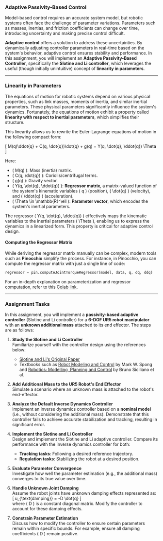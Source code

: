 ### Adaptive Passivity-Based Control

Model-based control requires an accurate system model, but robotic systems often face the challenge of parameter variations. Parameters such as masses, inertias, and friction coefficients can change over time, introducing uncertainty and making precise control difficult.

**Adaptive control** offers a solution to address these uncertainties. By dynamically adjusting controller parameters in real-time based on the system's behavior, adaptive control ensures stability and performance. In this assignment, you will implement an **Adaptive Passivity-Based Controller**, specifically the **Slotine and Li controller**, which leverages the useful (though initially unintuitive) concept of **linearity in parameters**.

---

### Linearity in Parameters

The equations of motion for robotic systems depend on various physical properties, such as link masses, moments of inertia, and similar inertial parameters. These physical parameters significantly influence the system's dynamics. Fortunately, the equations of motion exhibit a property called **linearity with respect to inertial parameters**, which simplifies their structure. 

This linearity allows us to rewrite the Euler-Lagrange equations of motion in the following compact form:

\[
M(q)\ddot{q} + C(q, \dot{q})\dot{q} + g(q) = Y(q, \dot{q}, \ddot{q}) \Theta
\]

Here:  
- \( M(q) \): Mass (inertia) matrix.  
- \( C(q, \dot{q}) \): Coriolis/centrifugal terms.  
- \( g(q) \): Gravity vector.  
- \( Y(q, \dot{q}, \ddot{q}) \): **Regressor matrix**, a matrix-valued function of the system's kinematic variables \( q \) (position), \( \dot{q} \) (velocity), and \( \ddot{q} \) (acceleration).  
- \( \Theta \in \mathbb{R}^\ell \): **Parameter vector**, which encodes the system's inertial parameters.

The regressor \( Y(q, \dot{q}, \ddot{q}) \) effectively maps the kinematic variables to the inertial parameters \( \Theta \), enabling us to express the dynamics in a linearized form. This property is critical for adaptive control design.

#### Computing the Regressor Matrix

While deriving the regressor matrix manually can be complex, modern tools such as **Pinocchio** simplify the process. For instance, in Pinocchio, you can compute the regressor matrix with just a single line of code:

```python
regressor = pin.computeJointTorqueRegressor(model, data, q, dq, ddq)
```

For an in-depth explanation on parameterization and regressor computation, refer to this [Colab link](https://colab.research.google.com/drive/1xFte2FT0nQ0ePs02BoOx4CmLLw5U-OUZ#scrollTo=MJEQtlpX0-Ya).

---

### Assignment Tasks

In this assignment, you will implement a **passivity-based adaptive controller** (Slotine and Li controller) for a **6-DOF UR5 robot manipulator** with an **unknown additional mass** attached to its end effector. The steps are as follows:

1. **Study the Slotine and Li Controller**  
   Familiarize yourself with the controller design using the references below:  
   - [Slotine and Li's Original Paper](https://journals.sagepub.com/doi/abs/10.1177/027836498700600303)  
   - Textbooks such as [Robot Modeling and Control](https://www.amazon.com/Robot-Modeling-Control-Mark-Spong/dp/0471649902) by Mark W. Spong and [Robotics: Modelling, Planning and Control](https://link.springer.com/book/10.1007/978-1-84628-642-1) by Bruno Siciliano et al.

2. **Add Additional Mass to the UR5 Robot's End Effector**  
   Simulate a scenario where an unknown mass is attached to the robot's end-effector.

3. **Analyze the Default Inverse Dynamics Controller**  
   Implement an inverse dynamics controller based on a **nominal model** (i.e., without considering the additional mass). Demonstrate that this controller fails to achieve accurate stabilization and tracking, resulting in significant error.

4. **Implement the Slotine and Li Controller**  
   Design and implement the Slotine and Li adaptive controller. Compare its performance with the inverse dynamics controller for both:  
   - **Tracking tasks**: Following a desired reference trajectory.  
   - **Regulation tasks**: Stabilizing the robot at a desired position.

5. **Evaluate Parameter Convergence**  
   Investigate how well the parameter estimation (e.g., the additional mass) converges to its true value over time.

6. **Handle Unknown Joint Damping**  
   Assume the robot joints have unknown damping effects represented as:  
   \[
   u_{\text{damping}} = -D \dot{q}
   \]  
   where \( D \) is a constant diagonal matrix. Modify the controller to account for these damping effects.

7. **Constrain Parameter Estimation**  
   Discuss how to modify the controller to ensure certain parameters remain within specific bounds. For example, ensure all damping coefficients \( D \) remain positive.
<!-- 
---

### Implementation Notes

- **Pinocchio Framework**: Use Pinocchio to compute the regressor matrix efficiently. Refer to the official documentation [here](https://github.com/stack-of-tasks/pinocchio).  
- **Mujoco Simulation**: To implement the controller, leverage the [Mujoco template](https://github.com/simeon-ned/forc/blob/master/hw/mujoco_template/01_joint_space.py) as a starting point for your simulation. -->
<!-- 
---

### References

- **Slotine and Li Controller**: [Slotine and Li’s Original Paper](https://journals.sagepub.com/doi/abs/10.1177/027836498700600303)  
- **Textbooks**:  
  - [Robot Modeling and Control](https://www.amazon.com/Robot-Modeling-Control-Mark-Spong/dp/0471649902) by Mark W. Spong.  
  - [Robotics: Modelling, Planning and Control](https://link.springer.com/book/10.1007/978-1-84628-642-1) by Bruno Siciliano et al.  
- **Pinocchio Framework**: [Pinocchio GitHub Repository](https://github.com/stack-of-tasks/pinocchio).  
- **Mujoco Template**: [Mujoco Joint Space Template](https://github.com/simeon-ned/forc/blob/master/hw/mujoco_template/01_joint_space.py).  
- **Parameterization**: [Colab Link](https://colab.research.google.com/drive/1xFte2FT0nQ0ePs02BoOx4CmLLw5U-OUZ#scrollTo=MJEQtlpX0-Ya).  
 -->
